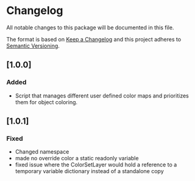 # Changelog

All notable changes to this package will be documented in this file.

The format is based on [Keep a Changelog](http://keepachangelog.com/en/1.0.0/)
and this project adheres to [Semantic Versioning](http://semver.org/spec/v2.0.0.html).

## [1.0.0]

### Added

- Script that manages different user defined color maps and prioritizes them for object coloring. 

## [1.0.1]

### Fixed

- Changed namespace
- made no override color a static readonly variable
- fixed issue where the ColorSetLayer would hold a reference to a temporary variable dictionary instead of a standalone copy